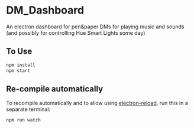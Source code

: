 # DM_Dashboard

An electron dashboard for pen&paper DMs for playing music and sounds (and possibly for controlling Hue Smart Lights some day)

## To Use

```bash
npm install
npm start
```

## Re-compile automatically

To recompile automatically and to allow using [electron-reload](https://github.com/yan-foto/electron-reload), run this in a separate terminal:

```bash
npm run watch
```
